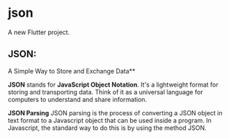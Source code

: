 # json

A new Flutter project.
## JSON: 
 A Simple Way to Store and Exchange Data**

**JSON** stands for **JavaScript Object Notation**. It's a lightweight format for storing and transporting data. Think of it as a universal language for computers to understand and share information.

 **JSON Parsing**
 JSON parsing is the process of converting a JSON object in text format to a Javascript object that can be used inside a program. In Javascript, the standard way to do this is by using the method JSON.
